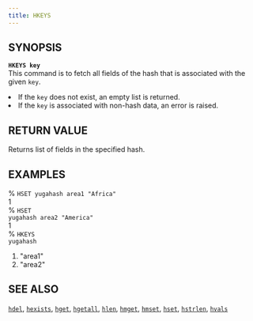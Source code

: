 ```yaml
---
title: HKEYS
---
```


## SYNOPSIS
<code><b>HKEYS key</b></code><br>
This command is to fetch all fields of the hash that is associated with the given <code>key</code>.

<li>If the <code>key</code> does not exist, an empty list is returned.</li>
<li>If the <code>key</code> is associated with non-hash data, an error is raised.</li>

## RETURN VALUE
Returns list of fields in the specified hash.

## EXAMPLES
% <code>HSET yugahash area1 "Africa"</code><br>
1<br>
% <code>HSET yugahash area2 "America"</code><br>
1<br>
% <code>HKEYS yugahash</code><br>
1) "area1"<br>
1) "area2"<br>

## SEE ALSO
[`hdel`](/yql/redis/hdel/), [`hexists`](/yql/redis/hexists/), [`hget`](/yql/redis/hget/), [`hgetall`](/yql/redis/hgetall/), [`hlen`](/yql/redis/hlen/), [`hmget`](/yql/redis/hmget/), [`hmset`](/yql/redis/hmset/), [`hset`](/yql/redis/hset/), [`hstrlen`](/yql/redis/hstrlen/), [`hvals`](/yql/redis/hvals/)

